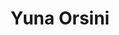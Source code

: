 ---
career: ''
conditions: ''
description: Designer UX indépendante
domains:
- numerique
- design-et-ecoconception
email: yuna.orsini@gmail.com
linkedin: linkedin.com/in/yunaorsini
phone: ''
regions: nouvelle-aquitaine
remote: Oui, c'est possible
services: '-'
title: Yuna Orsini
website: ''
---